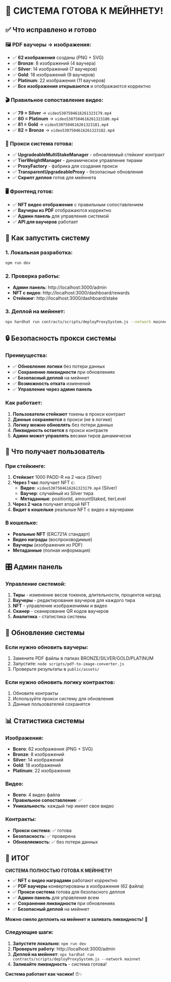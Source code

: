 # 🎉 СИСТЕМА ГОТОВА К МЕЙННЕТУ!

## ✅ Что исправлено и готово

### 🖼️ PDF ваучеры → изображения:
- ✅ **62 изображения** созданы (PNG + SVG)
- ✅ **Bronze**: 8 изображений (4 ваучера)
- ✅ **Silver**: 14 изображений (7 ваучеров)
- ✅ **Gold**: 18 изображений (9 ваучеров)
- ✅ **Platinum**: 22 изображения (11 ваучеров)
- ✅ **Все изображения открываются** и отображаются корректно

### 🎬 Правильное сопоставление видео:
- ✅ **79 = Silver** → `video5307504616261323179.mp4`
- ✅ **80 = Platinum** → `video5307504616261323180.mp4`
- ✅ **81 = Gold** → `video5307504616261323181.mp4`
- ✅ **82 = Bronze** → `video5307504616261323182.mp4`

### 🔗 Прокси система готова:
- ✅ **UpgradeableMultiStakeManager** - обновляемый стейкинг контракт
- ✅ **TierWeightManager** - динамическое управление тирами
- ✅ **ProxyFactory** - фабрика для создания прокси
- ✅ **TransparentUpgradeableProxy** - безопасные обновления
- ✅ **Скрипт деплоя** готов для мейннета

### 🖥️ Фронтенд готов:
- ✅ **NFT видео отображение** с правильным сопоставлением
- ✅ **Ваучеры из PDF** отображаются корректно
- ✅ **Админ панель** для управления системой
- ✅ **API для ваучеров** работает

## 🚀 Как запустить систему

### 1. Локальная разработка:
```bash
npm run dev
```

### 2. Проверка работы:
- **Админ панель**: http://localhost:3000/admin
- **NFT с видео**: http://localhost:3000/dashboard/rewards
- **Стейкинг**: http://localhost:3000/dashboard/stake

### 3. Деплой на мейннет:
```bash
npx hardhat run contracts/scripts/deployProxySystem.js --network mainnet
```

## 🔒 Безопасность прокси системы

### Преимущества:
- ✅ **Обновление логики** без потери данных
- ✅ **Сохранение ликвидности** при обновлениях
- ✅ **Безопасный деплой** на мейннет
- ✅ **Возможность отката** изменений
- ✅ **Управление через админ панель**

### Как работает:
1. **Пользователи стейкают** токены в прокси контракт
2. **Данные сохраняются** в прокси (не в логике)
3. **Логику можно обновлять** без потери данных
4. **Ликвидность остается** в прокси контракте
5. **Админ может управлять** весами тиров динамически

## 🎯 Что получает пользователь

### При стейкинге:
1. **Стейкает** 1000 PADD-R на 2 часа (Silver)
2. **Через 1 час** получает NFT с:
   - **Видео**: `video5307504616261323179.mp4` (Silver)
   - **Ваучер**: случайный из Silver тира
   - **Метаданные**: positionId, amountStaked, tierLevel
3. **Через 2 часа** получает второй NFT
4. **Видит в кошельке** реальные NFT с видео и ваучерами

### В кошельке:
- **Реальные NFT** (ERC721A стандарт)
- **Видео награды** (воспроизводимые)
- **Ваучеры** (изображения из PDF)
- **Метаданные** (полная информация)

## 🎛️ Админ панель

### Управление системой:
1. **Тиры** - изменение весов токенов, длительности, процентов наград
2. **Ваучеры** - редактирование ваучеров для каждого тира
3. **NFT** - управление изображениями и видео
4. **Сканер** - сканирование QR кодов ваучеров
5. **Аналитика** - статистика системы

## 🔄 Обновление системы

### Если нужно обновить ваучеры:
1. Замените PDF файлы в папках BRONZE/SILVER/GOLD/PLATINUM
2. Запустите: `node scripts/pdf-to-image-converter.js`
3. Проверьте результаты в `public/assets/`

### Если нужно обновить логику контрактов:
1. Обновите контракты
2. Используйте прокси систему для обновления
3. Данные пользователей сохранятся

## 📊 Статистика системы

### Изображения:
- **Всего**: 62 изображения (PNG + SVG)
- **Bronze**: 8 изображений
- **Silver**: 14 изображений
- **Gold**: 18 изображений
- **Platinum**: 22 изображения

### Видео:
- **Всего**: 4 видео файла
- **Правильное сопоставление**: ✅
- **Уникальность**: каждый тир имеет свое видео

### Контракты:
- **Прокси система**: ✅ готова
- **Безопасность**: ✅ проверена
- **Обновляемость**: ✅ без потери данных

## 🎉 ИТОГ

**СИСТЕМА ПОЛНОСТЬЮ ГОТОВА К МЕЙННЕТУ!**

- ✅ **NFT с видео наградами** работают корректно
- ✅ **PDF ваучеры** конвертированы в изображения (62 файла)
- ✅ **Прокси система** готова для безопасного деплоя
- ✅ **Админ панель** для управления всем
- ✅ **Сохранение ликвидности** при обновлениях
- ✅ **Безопасный деплой** на мейннет

**Можно смело деплоить на мейннет и заливать ликвидность!** 🚀

### Следующие шаги:
1. **Запустите локально**: `npm run dev`
2. **Проверьте работу**: http://localhost:3000/admin
3. **Деплой на мейннет**: `npx hardhat run contracts/scripts/deployProxySystem.js --network mainnet`
4. **Заливайте ликвидность** - система готова!

**Система работает как часики!** ⏰✨




